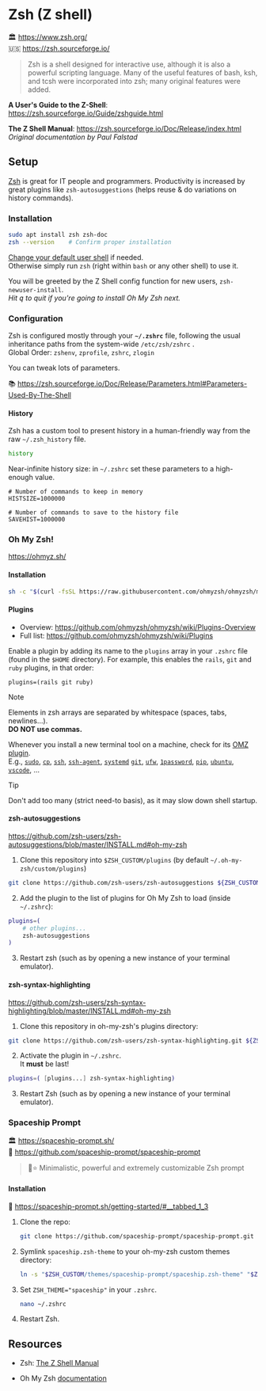 # Zsh (Z shell)

🏛️ https://www.zsh.org/  
🇺🇸 https://zsh.sourceforge.io/  

> Zsh is a shell designed for interactive use, although it is also a powerful scripting language. Many of the useful features of bash, ksh, and tcsh were incorporated into zsh; many original features were added.

**A User's Guide to the Z-Shell**: https://zsh.sourceforge.io/Guide/zshguide.html

**The Z Shell Manual**: https://zsh.sourceforge.io/Doc/Release/index.html  
*Original documentation by Paul Falstad*





## Setup

[Zsh](https://zsh.sourceforge.io/) is great for IT people and programmers. Productivity is increased by great plugins like `zsh-autosuggestions` (helps reuse & do variations on history commands).




### Installation

```sh
sudo apt install zsh zsh-doc
zsh --version    # Confirm proper installation
```

[Change your default user shell](#change-default-user-shell) if needed.  
Otherwise simply run `zsh` (right within `bash` or any other shell) to use it.

You will be greeted by the Z Shell config function for new users, `zsh-newuser-install`.  
*Hit <kbd>q</kbd> to quit if you're going to install Oh My Zsh next.*




### Configuration

Zsh is configured mostly through your **`~/.zshrc`** file, following the usual inheritance paths from the system-wide `/etc/zsh/zshrc` .  
Global Order: `zshenv`, `zprofile`, `zshrc`, `zlogin`

You can tweak lots of parameters.

📚 https://zsh.sourceforge.io/Doc/Release/Parameters.html#Parameters-Used-By-The-Shell

#### History

Zsh has a custom tool to present history in a human-friendly way from the raw `~/.zsh_history` file.

```zsh
history
```

Near-infinite history size: in `~/.zshrc` set these parameters to a high-enough value.

```zshrc
# Number of commands to keep in memory
HISTSIZE=1000000

# Number of commands to save to the history file    
SAVEHIST=1000000
```




### Oh My Zsh!

https://ohmyz.sh/


#### Installation

```sh
sh -c "$(curl -fsSL https://raw.githubusercontent.com/ohmyzsh/ohmyzsh/master/tools/install.sh)"
```


#### Plugins

- Overview: <https://github.com/ohmyzsh/ohmyzsh/wiki/Plugins-Overview>
- Full list: <https://github.com/ohmyzsh/ohmyzsh/wiki/Plugins>

Enable a plugin by adding its name to the `plugins` array in your `.zshrc` file (found in the `$HOME` directory). For example, this enables the `rails`, `git` and `ruby` plugins, in that order:

```
plugins=(rails git ruby)
```

> [!NOTE]
> Elements in zsh arrays are separated by whitespace (spaces, tabs, newlines...).  
> **DO NOT use commas.**

Whenever you install a new terminal tool on a machine, check for its [OMZ plugin](https://github.com/ohmyzsh/ohmyzsh/wiki/Plugins).  
E.g., 
[`sudo`](https://github.com/ohmyzsh/ohmyzsh/tree/master/plugins/sudo),
[`cp`](https://github.com/ohmyzsh/ohmyzsh/tree/master/plugins/cp),
[`ssh`](https://github.com/ohmyzsh/ohmyzsh/tree/master/plugins/ssh),
[`ssh-agent`](https://github.com/ohmyzsh/ohmyzsh/tree/master/plugins/ssh-agent),
[`systemd`](https://github.com/ohmyzsh/ohmyzsh/tree/master/plugins/systemd) 
[`git`](https://github.com/ohmyzsh/ohmyzsh/tree/master/plugins/git),
[`ufw`](https://github.com/ohmyzsh/ohmyzsh/tree/master/plugins/ufw),
[`1password`](https://github.com/ohmyzsh/ohmyzsh/tree/master/plugins/1password),
[`pip`](https://github.com/ohmyzsh/ohmyzsh/tree/master/plugins/pip),
[`ubuntu`](https://github.com/ohmyzsh/ohmyzsh/tree/master/plugins/ubuntu),
[`vscode`](https://github.com/ohmyzsh/ohmyzsh/tree/master/plugins/vscode),
…

> [!Tip]
> Don't add too many (strict need-to basis), as it may slow down shell startup.


#### zsh-autosuggestions

https://github.com/zsh-users/zsh-autosuggestions/blob/master/INSTALL.md#oh-my-zsh

1. Clone this repository into `$ZSH_CUSTOM/plugins` (by default `~/.oh-my-zsh/custom/plugins`)

```sh
git clone https://github.com/zsh-users/zsh-autosuggestions ${ZSH_CUSTOM:-~/.oh-my-zsh/custom}/plugins/zsh-autosuggestions
```

2. Add the plugin to the list of plugins for Oh My Zsh to load (inside `~/.zshrc`):  

```sh
plugins=( 
    # other plugins...
    zsh-autosuggestions
)
```

3. Restart zsh (such as by opening a new instance of your terminal emulator).


#### zsh-syntax-highlighting

https://github.com/zsh-users/zsh-syntax-highlighting/blob/master/INSTALL.md#oh-my-zsh

1. Clone this repository in oh-my-zsh's plugins directory:

```sh
git clone https://github.com/zsh-users/zsh-syntax-highlighting.git ${ZSH_CUSTOM:-~/.oh-my-zsh/custom}/plugins/zsh-syntax-highlighting
```

2. Activate the plugin in `~/.zshrc`.  
It **must** be last!

```sh
plugins=( [plugins...] zsh-syntax-highlighting)
```

3. Restart Zsh (such as by opening a new instance of your terminal emulator).


<!--
### Starship prompt

🏛️ https://starship.rs/  
🧬 https://github.com/starship/starship  

> ☄🌌️ The minimal, blazing-fast, and infinitely customizable prompt for any shell!

#### Installation

1. Install the latest version for your system:

    ```sh
    curl -sS https://starship.rs/install.sh | sh
    ```

1. Add the following to the end of `~/.zshrc`:

    ```sh
    eval "$(starship init zsh)"
    ```
-->

### Spaceship Prompt

🏛️ https://spaceship-prompt.sh/  
🧬 https://github.com/spaceship-prompt/spaceship-prompt  

> 🚀⭐ Minimalistic, powerful and extremely customizable Zsh prompt


#### Installation

🔗 https://spaceship-prompt.sh/getting-started/#__tabbed_1_3

1. Clone the repo:

   ```sh
   git clone https://github.com/spaceship-prompt/spaceship-prompt.git "$ZSH_CUSTOM/themes/spaceship-prompt" --depth=1
   ```

2. Symlink `spaceship.zsh-theme` to your oh-my-zsh custom themes directory:

   ```sh
   ln -s "$ZSH_CUSTOM/themes/spaceship-prompt/spaceship.zsh-theme" "$ZSH_CUSTOM/themes/spaceship.zsh-theme"
   ```

3. Set `ZSH_THEME="spaceship"` in your `.zshrc`.

   ```sh
   nano ~/.zshrc
   ```

4. Restart Zsh.








## Resources

- Zsh: [The Z Shell Manual](https://zsh.sourceforge.io/Doc/Release/index.html)

- Oh My Zsh [documentation](https://github.com/ohmyzsh/ohmyzsh/wiki)





